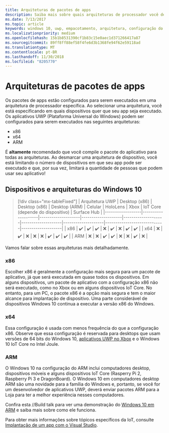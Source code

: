 ```yaml
---
title: Arquiteturas de pacotes de apps
description: Saiba mais sobre quais arquiteturas de processador você deve usar ao criar seu pacote de aplicativos UWP.
ms.date: 7/13/2017
ms.topic: article
keywords: windows 10, uwp, empacotamento, arquitetura, configuração do pacote
ms.localizationpriority: medium
ms.openlocfilehash: 15b1b8531390cf1b83c15e0aec1d371266417a87
ms.sourcegitcommit: 89ff8ff88ef58f4fe6d3b1368fe94f62e59118ad
ms.translationtype: MT
ms.contentlocale: pt-BR
ms.lasthandoff: 11/30/2018
ms.locfileid: "8205770"
---
```

# <a name="app-package-architectures"></a>Arquiteturas de pacotes de apps

Os pacotes de apps estão configurados para serem executados em uma arquitetura de processador específica. Ao selecionar uma arquitetura, você está especificando em quais dispositivos quer que seu app seja executado. Os aplicativos UWP (Plataforma Universal do Windows) podem ser configurados para serem executados nas seguintes arquiteturas:
- x86
- x64
- ARM

É **altamente** recomendado que você compile o pacote do aplicativo para todas as arquiteturas. Ao desmarcar uma arquitetura de dispositivo, você está limitando o número de dispositivos em que seu app pode ser executado e que, por sua vez, limitará a quantidade de pessoas que podem usar seu aplicativo!

## <a name="windows-10-devices-and-architectures"></a>Dispositivos e arquiteturas do Windows 10

> [!div class="mx-tableFixed"]
| Arquitetura UWP | Desktop (x86)      | Desktop (x86)      | Desktop (ARM)      | Celular             | HoloLens           | Xbox               | IoT Core (depende do dispositivo) | Surface Hub        |
|------------------|--------------------|--------------------|--------------------|--------------------|--------------------|--------------------|-----------------------------|--------------------|
| x86              | :heavy_check_mark: | :heavy_check_mark: | :heavy_check_mark: | :x:                | :heavy_check_mark: | :x:                | :heavy_check_mark:          | :heavy_check_mark: |
| x64              | :x:                | :heavy_check_mark: | :x:                | :x:                | :x:                | :heavy_check_mark: | :heavy_check_mark:          | :heavy_check_mark: |
| ARM              | :x:                | :x:                | :heavy_check_mark: | :heavy_check_mark: | :x:                | :x:                | :heavy_check_mark:          | :x:                |
 

Vamos falar sobre essas arquiteturas mais detalhadamente. 

### <a name="x86"></a>x86
Escolher x86 é geralmente a configuração mais segura para um pacote de aplicativo, já que será executada em quase todos os dispositivos. Em alguns dispositivos, um pacote de aplicativo com a configuração x86 não será executado, como no Xbox ou em alguns dispositivos IoT Core. No entanto, para um PC, o pacote x86 é a opção mais segura e tem o maior alcance para implantação de dispositivo. Uma parte considerável de dispositivos Windows 10 continua a executar a versão x86 do Windows. 

### <a name="x64"></a>x64
Essa configuração é usada com menos frequência do que a configuração x86. Observe que essa configuração é reservada para desktops que usam versões de 64 bits do Windows 10, [aplicativos UWP no Xbox](https://docs.microsoft.com/windows/uwp/xbox-apps/system-resource-allocation) e o Windows 10 IoT Core no Intel Joule.

### <a name="arm"></a>ARM
O Windows 10 na configuração do ARM inclui computadores desktop, dispositivos móveis e alguns dispositivos IoT Core (Rasperry Pi 2, Raspberry Pi 3 e DragonBoard). O Windows 10 em computadores desktop ARM são uma novidade para a família do Windows e, portanto, se você for um desenvolvedor de aplicativos UWP, deverá enviar pacotes ARM para a Loja para ter a melhor experiência nesses computadores. 

Confira esta //Build talk para ver uma demonstração do [Windows 10 em ARM](https://channel9.msdn.com/Events/Build/2017/P4171) e saiba mais sobre como ele funciona. 

Para obter mais informações sobre tópicos específicos da IoT, consulte [Implantação de um app com o Visual Studio](https://developer.microsoft.com/windows/iot/Docs/AppDeployment).
